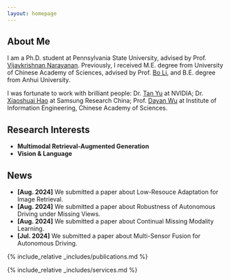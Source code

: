 ```yaml
---
layout: homepage
---
```


## About Me

I am a Ph.D. student at Pennsylvania State University, advised by Prof. [Vijaykrishnan Narayanan](https://sites.psu.edu/vijaykrishnannarayanan/). Previously, I received M.E. degree from University of Chinese Academy of Sciences, advised by Prof. [Bo Li](https://scholar.google.com/citations?user=6XzLzIQAAAAJ), and B.E. degree from Anhui University.

I was fortunate to work with brilliant people: Dr. [Tan Yu](https://sites.google.com/site/tanyuspersonalwebsite/) at NVIDIA; Dr. [Xiaoshuai Hao](https://scholar.google.com/citations?user=ui0lvY4AAAAJ) at Samsung Research China; Prof. [Dayan Wu](https://scholar.google.com/citations?user=O6g-IHsAAAAJ) at Institute of Information Engineering, Chinese Academy of Sciences.

## Research Interests
- **Multimodal Retrieval-Augmented Generation**
- **Vision & Language**

## News
- **[Aug. 2024]** We submitted a paper about Low-Resouce Adaptation for Image Retrieval.
- **[Aug. 2024]** We submitted a paper about Robustness of Autonomous Driving under Missing Views.
- **[Aug. 2024]** We submitted a paper about Continual Missing Modality Learning.
- **[Jul. 2024]** We submitted a paper about Multi-Sensor Fusion for Autonomous Driving.

{% include_relative _includes/publications.md %}

{% include_relative _includes/services.md %}
